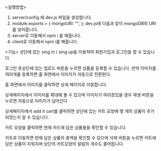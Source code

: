 <실행방법>

1. server/config 에 dev.js 파일을 생성합니다.
2. module.exports = {
   mongoURI:
   "",
   };
   dev.js에 다음과 같이 mongoDB의 URI를 넣어줍니다.
3. server로 이동해서 npm i 를 해줍니다.
4. client로 이동해서 npm i를 해줍니다.

<기능>
상단에 있는 sing in / sing up을 이용하여 회원가입과 로그인을 할 수 있습니다.

로그인 후상단에 있는 업로드 버튼을 누르면 상품을 등록할 수 있습니다.
만약 이미지를 여러개를 등록하면 홈 화면에서 이미지가 자동으로 전환된다.

홈 화면에서 이미지를 클릭하면 상세 페이지로 이동합니다.

상세페이지에서 이미지를 확대해 볼 수 있으며 이미지가 여러장있을 경우
재생 버튼을 누르면 자동으로 이미지가 넘어간다

상세페이지에서 add it cart를 클릭하면 상단에 있는 카트 모양에 몇 개의 상품이 추가되었는지
알 수 있습니다.

카트 모양을 클릭하면 현재 카드에 담은 상품들을 확인할 수 있습니다.

카트로 이동하면 현재 담은 상품의 총액을 확인할 수 있으며
삭제 버튼을 누르면 카트에 담은 상품이 지워지며 상단의 카트모양의 알림의 개수도 줄어듭니다.
